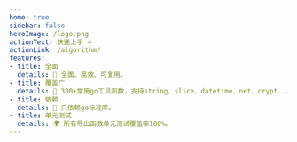 ```yaml
---
home: true
sidebar: false
heroImage: /logo.png
actionText: 快速上手 →
actionLink: /algorithm/
features:
- title: 全面
  details: 👏 全面、高效、可复用。
- title: 覆盖广
  details: 💪 300+常用go工具函数，支持string、slice、datetime、net、crypt...。
- title: 依赖
  details: 💅 只依赖go标准库。
- title: 单元测试
  details: 🌍 所有导出函数单元测试覆盖率100%。
---
```

